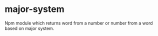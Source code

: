 # major-system
Npm module which returns word from a number or number from a word based on major system.
